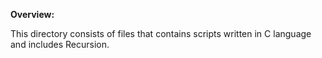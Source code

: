 **Overview:**

This directory consists of files that contains scripts written in C language and includes Recursion.
